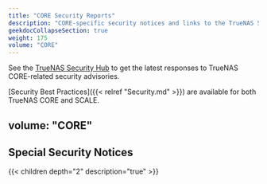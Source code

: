 ```yaml
---
title: "CORE Security Reports"
description: "CORE-specific security notices and links to the TrueNAS Security Hub."
geekdocCollapseSection: true
weight: 175
volume: "CORE"
---
```


See the [TrueNAS Security Hub](https://security.truenas.com/) to get the latest responses to TrueNAS CORE-related security advisories.

[Security Best Practices]({{< relref "Security.md" >}}) are available for both TrueNAS CORE and SCALE.

volume: "CORE"
---

## Special Security Notices

{{< children depth="2" description="true" >}}
